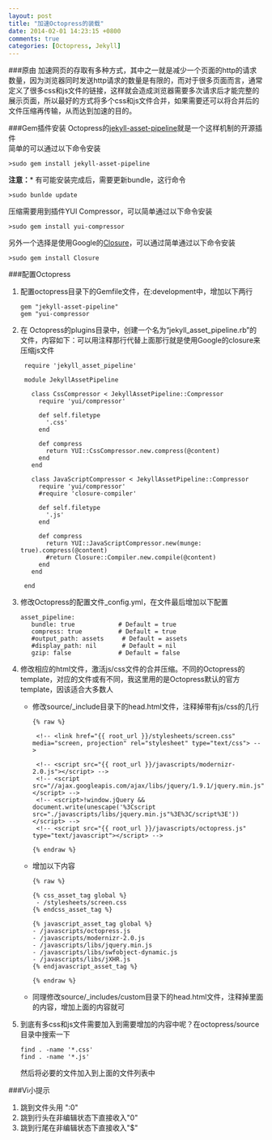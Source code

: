 ```yaml
---
layout: post
title: "加速Octopress的装载"
date: 2014-02-01 14:23:15 +0800
comments: true
categories: [Octopress, Jekyll]
---
```


###原由 
加速网页的存取有多种方式，其中之一就是减少一个页面的http的请求数量，因为浏览器同时发送http请求的数量是有限的，而对于很多页面而言，通常定义了很多css和js文件的链接，这样就会造成浏览器需要多次请求后才能完整的展示页面，所以最好的方式将多个css和js文件合并，如果需要还可以将合并后的文件压缩再传输，从而达到加速的目的。

###Gem插件安装
Octopress的[jekyll-asset-pipeline](https://github.com/matthodan/jekyll-asset-pipeline)就是一个这样机制的开源插件  
简单的可以通过以下命令安装

    >sudo gem install jekyll-asset-pipeline
    
**注意：*** 有可能安装完成后，需要更新bundle，这行命令

    >sudo bunlde update  
    
压缩需要用到插件YUI Compressor，可以简单通过以下命令安装

    >sudo gem install yui-compressor
    
另外一个选择是使用Google的[Closure](https://developers.google.com/closure/?hl=zh-cn)，可以通过简单通过以下命令安装

    >sudo gem install Closure          
    
###配置Octopress
1. 配置octopress目录下的Gemfile文件，在:development中，增加以下两行
       
       gem "jekyll-asset-pipeline"
       gem "yui-compressor
       
2. 在 Octopress的plugins目录中，创建一个名为“jekyll_asset_pipeline.rb”的文件，内容如下：可以用注释那行代替上面那行就是使用Google的closure来压缩js文件
       
        require 'jekyll_asset_pipeline'

		module JekyllAssetPipeline
		
		  class CssCompressor < JekyllAssetPipeline::Compressor
		    require 'yui/compressor'
		
		    def self.filetype
		      '.css'
		    end
		
		    def compress
		      return YUI::CssCompressor.new.compress(@content)
		    end
		  end
		
		  class JavaScriptCompressor < JekyllAssetPipeline::Compressor
		    require 'yui/compressor'
		    #require 'closure-compiler'
		
		    def self.filetype
		      '.js'
		    end
		
		    def compress
		      return YUI::JavaScriptCompressor.new(munge: true).compress(@content)
		      #return Closure::Compiler.new.compile(@content)
		    end
		  end
		
		end

3. 修改Octopress的配置文件_config.yml，在文件最后增加以下配置
       
       asset_pipeline:
		  bundle: true            # Default = true
		  compress: true          # Default = true
		  #output_path: assets     # Default = assets
		  #display_path: nil       # Default = nil
		  gzip: false             # Default = false
		  
4. 修改相应的html文件，激活js/css文件的合并压缩。不同的Octopress的template，对应的文件或有不同，我这里用的是Octopress默认的官方template，因该适合大多数人
       
   - 修改source/_include目录下的head.html文件，注释掉带有js/css的几行
       
         {% raw %}
         
          <!-- <link href="{{ root_url }}/stylesheets/screen.css" media="screen, projection" rel="stylesheet" type="text/css"> -->
		 
		  <!-- <script src="{{ root_url }}/javascripts/modernizr-2.0.js"></script> -->
		  <!-- <script src="//ajax.googleapis.com/ajax/libs/jquery/1.9.1/jquery.min.js"></script> -->
		  <!-- <script>!window.jQuery && document.write(unescape('%3Cscript src="./javascripts/libs/jquery.min.js"%3E%3C/script%3E'))</script> -->
		  <!-- <script src="{{ root_url }}/javascripts/octopress.js" type="text/javascript"></script> -->
		  
	     {% endraw %}
		  
   - 增加以下内容
       
         {% raw %}
       
         {% css_asset_tag global %}
		  - /stylesheets/screen.css
		 {% endcss_asset_tag %}
		
		 {% javascript_asset_tag global %}
		 - /javascripts/octopress.js
		 - /javascripts/modernizr-2.0.js
		 - /javascripts/libs/jquery.min.js
		 - /javascripts/libs/swfobject-dynamic.js
		 - /javascripts/libs/jXHR.js
		 {% endjavascript_asset_tag %}
       
         {% endraw %}
         
    - 同理修改source/_includes/custom目录下的head.html文件，注释掉里面的内容，增加上面的内容就可   

5. 到底有多css和js文件需要加入到需要增加的内容中呢？在octopress/source目录中搜索一下
       
       find . -name '*.css'
       find . -name '*.js'
   
   然后将必要的文件加入到上面的文件列表中

###Vi小提示

1. 跳到文件头用 ":0"
2. 跳到行头在非编辑状态下直接收入"0"
3. 跳到行尾在非编辑状态下直接收入"$"      


  
  